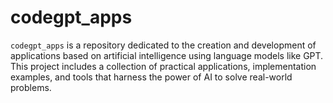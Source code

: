 # codegpt_apps
`codegpt_apps` is a repository dedicated to the creation and development of applications based on artificial intelligence using language models like GPT. This project includes a collection of practical applications, implementation examples, and tools that harness the power of AI to solve real-world problems.
